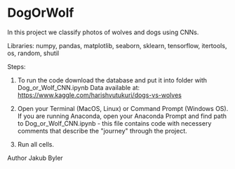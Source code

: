 # DogOrWolf

In this project we classify photos of wolves and dogs using CNNs.

Libraries:
numpy, pandas, matplotlib, seaborn, sklearn, tensorflow, itertools, os, random, shutil

Steps:
1. To run the code download the database and put it into folder with Dog_or_Wolf_CNN.ipynb 
Data available at: https://www.kaggle.com/harishvutukuri/dogs-vs-wolves

2. Open your Terminal (MacOS, Linux) or Command Prompt (Windows OS). If you are running Anaconda, open your Anaconda Prompt and find path to Dog_or_Wolf_CNN.ipynb - this file contains code with necessery comments that describe the "journey" through the project.

3. Run all cells.

Author
Jakub Byler 
